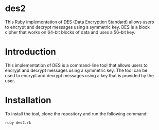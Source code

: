 # des2
This Ruby implementation of DES (Data Encryption Standard) allows users to encrypt and decrypt messages using a symmetric key. DES is a block cipher that works on 64-bit blocks of data and uses a 56-bit key.

# Introduction
This implementation of DES is a command-line tool that allows users to encrypt and decrypt messages using a symmetric key. The tool can be used to encrypt and decrypt messages using a key that is provided by the user. 

# Installation
To install the tool, clone the repository and run the following command:
```
ruby des2.rb
```


